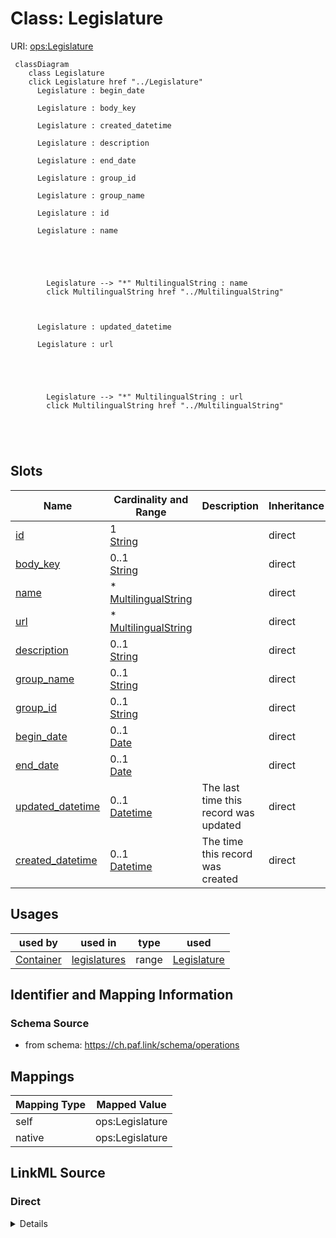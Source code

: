 

# Class: Legislature 



URI: [ops:Legislature](https://ch.paf.link/schema/operations/Legislature)






```mermaid
 classDiagram
    class Legislature
    click Legislature href "../Legislature"
      Legislature : begin_date
        
      Legislature : body_key
        
      Legislature : created_datetime
        
      Legislature : description
        
      Legislature : end_date
        
      Legislature : group_id
        
      Legislature : group_name
        
      Legislature : id
        
      Legislature : name
        
          
    
        
        
        Legislature --> "*" MultilingualString : name
        click MultilingualString href "../MultilingualString"
    

        
      Legislature : updated_datetime
        
      Legislature : url
        
          
    
        
        
        Legislature --> "*" MultilingualString : url
        click MultilingualString href "../MultilingualString"
    

        
      
```




<!-- no inheritance hierarchy -->


## Slots

| Name | Cardinality and Range | Description | Inheritance |
| ---  | --- | --- | --- |
| [id](id.md) | 1 <br/> [String](String.md) |  | direct |
| [body_key](body_key.md) | 0..1 <br/> [String](String.md) |  | direct |
| [name](name.md) | * <br/> [MultilingualString](MultilingualString.md) |  | direct |
| [url](url.md) | * <br/> [MultilingualString](MultilingualString.md) |  | direct |
| [description](description.md) | 0..1 <br/> [String](String.md) |  | direct |
| [group_name](group_name.md) | 0..1 <br/> [String](String.md) |  | direct |
| [group_id](group_id.md) | 0..1 <br/> [String](String.md) |  | direct |
| [begin_date](begin_date.md) | 0..1 <br/> [Date](Date.md) |  | direct |
| [end_date](end_date.md) | 0..1 <br/> [Date](Date.md) |  | direct |
| [updated_datetime](updated_datetime.md) | 0..1 <br/> [Datetime](Datetime.md) | The last time this record was updated | direct |
| [created_datetime](created_datetime.md) | 0..1 <br/> [Datetime](Datetime.md) | The time this record was created | direct |





## Usages

| used by | used in | type | used |
| ---  | --- | --- | --- |
| [Container](Container.md) | [legislatures](legislatures.md) | range | [Legislature](Legislature.md) |






## Identifier and Mapping Information







### Schema Source


* from schema: https://ch.paf.link/schema/operations




## Mappings

| Mapping Type | Mapped Value |
| ---  | ---  |
| self | ops:Legislature |
| native | ops:Legislature |







## LinkML Source

<!-- TODO: investigate https://stackoverflow.com/questions/37606292/how-to-create-tabbed-code-blocks-in-mkdocs-or-sphinx -->

### Direct

<details>
```yaml
name: Legislature
from_schema: https://ch.paf.link/schema/operations
slots:
- id
- body_key
- name
- url
- description
- group_name
- group_id
- begin_date
- end_date
- updated_datetime
- created_datetime

```
</details>

### Induced

<details>
```yaml
name: Legislature
from_schema: https://ch.paf.link/schema/operations
attributes:
  id:
    name: id
    from_schema: https://ch.paf.link/schema/operations
    rank: 1000
    slot_uri: dcterm:identifier
    identifier: true
    alias: id
    owner: Legislature
    domain_of:
    - Container
    - Legislature
    - Session
    - Meeting
    - MeetingItem
    range: string
    required: true
  body_key:
    name: body_key
    from_schema: https://ch.paf.link/schema/operations
    rank: 1000
    alias: body_key
    owner: Legislature
    domain_of:
    - Legislature
    - Session
    - Meeting
    range: string
  name:
    name: name
    from_schema: https://ch.paf.link/schema/operations
    rank: 1000
    alias: name
    owner: Legislature
    domain_of:
    - Legislature
    - Session
    - Meeting
    range: MultilingualString
    multivalued: true
    inlined: true
    inlined_as_list: true
  url:
    name: url
    from_schema: https://ch.paf.link/schema/operations
    rank: 1000
    alias: url
    owner: Legislature
    domain_of:
    - Legislature
    - Session
    - Meeting
    - MeetingItem
    range: MultilingualString
    multivalued: true
    inlined: true
    inlined_as_list: true
  description:
    name: description
    from_schema: https://ch.paf.link/schema/operations
    rank: 1000
    alias: description
    owner: Legislature
    domain_of:
    - Legislature
    - Session
    - Meeting
    - MeetingItem
    range: string
  group_name:
    name: group_name
    from_schema: https://ch.paf.link/schema/operations
    rank: 1000
    alias: group_name
    owner: Legislature
    domain_of:
    - Legislature
    - Session
    - Meeting
    range: string
  group_id:
    name: group_id
    from_schema: https://ch.paf.link/schema/operations
    rank: 1000
    alias: group_id
    owner: Legislature
    domain_of:
    - Legislature
    - Session
    - Meeting
    range: string
  begin_date:
    name: begin_date
    from_schema: https://ch.paf.link/schema/operations
    rank: 1000
    alias: begin_date
    owner: Legislature
    domain_of:
    - Legislature
    - Session
    - Meeting
    range: date
  end_date:
    name: end_date
    from_schema: https://ch.paf.link/schema/operations
    rank: 1000
    alias: end_date
    owner: Legislature
    domain_of:
    - Legislature
    - Session
    - Meeting
    range: date
  updated_datetime:
    name: updated_datetime
    description: The last time this record was updated
    from_schema: https://ch.paf.link/schema/operations
    rank: 1000
    alias: updated_datetime
    owner: Legislature
    domain_of:
    - Legislature
    - Session
    - Meeting
    - MeetingItem
    range: datetime
  created_datetime:
    name: created_datetime
    description: The time this record was created
    from_schema: https://ch.paf.link/schema/operations
    rank: 1000
    alias: created_datetime
    owner: Legislature
    domain_of:
    - Legislature
    - Session
    - Meeting
    - MeetingItem
    range: datetime

```
</details>